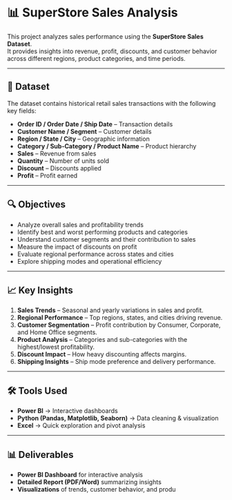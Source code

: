 # 📊 SuperStore Sales Analysis

This project analyzes sales performance using the **SuperStore Sales Dataset**.  
It provides insights into revenue, profit, discounts, and customer behavior across different regions, product categories, and time periods.

---

## 📁 Dataset
The dataset contains historical retail sales transactions with the following key fields:

- **Order ID / Order Date / Ship Date** – Transaction details
- **Customer Name / Segment** – Customer details
- **Region / State / City** – Geographic information
- **Category / Sub-Category / Product Name** – Product hierarchy
- **Sales** – Revenue from sales
- **Quantity** – Number of units sold
- **Discount** – Discounts applied
- **Profit** – Profit earned

---

## 🔍 Objectives
- Analyze overall sales and profitability trends  
- Identify best and worst performing products and categories  
- Understand customer segments and their contribution to sales  
- Measure the impact of discounts on profit  
- Evaluate regional performance across states and cities  
- Explore shipping modes and operational efficiency  

---

## 📈 Key Insights
1. **Sales Trends** – Seasonal and yearly variations in sales and profit.  
2. **Regional Performance** – Top regions, states, and cities driving revenue.  
3. **Customer Segmentation** – Profit contribution by Consumer, Corporate, and Home Office segments.  
4. **Product Analysis** – Categories and sub-categories with the highest/lowest profitability.  
5. **Discount Impact** – How heavy discounting affects margins.  
6. **Shipping Insights** – Ship mode preference and delivery performance.  

---

## 🛠️ Tools Used
- **Power BI** → Interactive dashboards  
- **Python (Pandas, Matplotlib, Seaborn)** → Data cleaning & visualization  
- **Excel** → Quick exploration and pivot analysis  

---

## 📊 Deliverables
- **Power BI Dashboard** for interactive analysis  
- **Detailed Report (PDF/Word)** summarizing insights  
- **Visualizations** of trends, customer behavior, and produ

